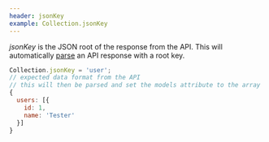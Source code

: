 ```yaml
---
header: jsonKey
example: Collection.jsonKey
---
```


*jsonKey* is the JSON root of the response from the API. This will automatically [parse](#parse) an API response with a root key.

```js
Collection.jsonKey = 'user';
// expected data format from the API
// this will then be parsed and set the models attribute to the array
{
  users: [{
    id: 1,
    name: 'Tester'
  }]
}
```


